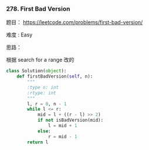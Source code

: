### 278. First Bad Version





题目： 
<https://leetcode.com/problems/first-bad-version/>



难度 : Easy



思路：

根据 search for a range 改的



```python
class Solution(object):
    def firstBadVersion(self, n):
        """
        :type n: int
        :rtype: int
        """
        l, r = 0, n - 1
        while l <= r:
            mid = l + ((r - l) >> 2)
            if not isBadVersion(mid):
                l = mid + 1
            else:
                r = mid - 1
        return l
```



